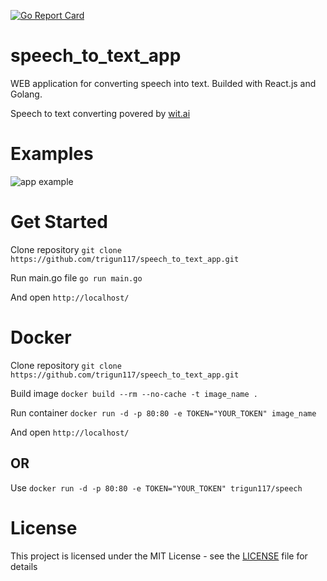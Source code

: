 [![Go Report Card](https://goreportcard.com/badge/github.com/trigun117/speech_to_text_app)](https://goreportcard.com/report/github.com/trigun117/speech_to_text_app)
# speech_to_text_app
WEB application for converting speech into text. Builded with React.js and Golang.

Speech to text converting povered by [wit.ai](https://wit.ai/)

# Examples

![app example](https://github.com/trigun117/speech_to_text_app/blob/master/image.JPG)

# Get Started
Clone repository `git clone https://github.com/trigun117/speech_to_text_app.git`

Run main.go file `go run main.go`

And open `http://localhost/`

# Docker
Clone repository `git clone https://github.com/trigun117/speech_to_text_app.git`

Build image `docker build --rm --no-cache -t image_name .`

Run container `docker run -d -p 80:80 -e TOKEN="YOUR_TOKEN" image_name`

And open `http://localhost/`

## OR
Use `docker run -d -p 80:80 -e TOKEN="YOUR_TOKEN" trigun117/speech`

# License
This project is licensed under the MIT License - see the [LICENSE](LICENSE) file for details
